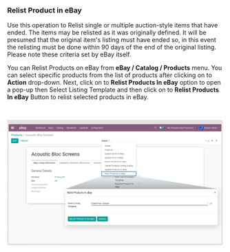 
### Relist Product in eBay



Use this operation to Relist single or multiple auction-style items that have ended. The items may be relisted as it was originally defined. It will be presumed that the original item's listing must have ended so, in this event the relisting must be done within 90 days of the end of the original listing. Please note these criteria set by eBay itself.


You can Relist Products on eBay from **eBay / Catalog / Products** menu. You can select specific products from the list of products after clicking on to **Action** drop-down. Next, click on to **Relist Products In eBay** option to open a pop-up then Select Listing Template and then click on to **Relist Products In eBay** Button to relist selected products in eBay.


 


![](./images/13-4-1.png)



